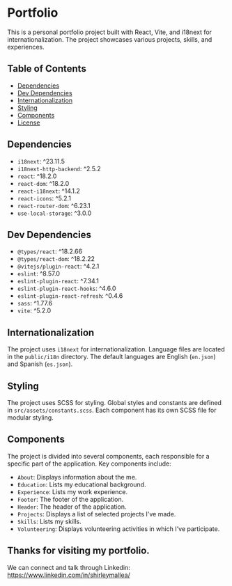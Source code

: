 # Portfolio

This is a personal portfolio project built with React, Vite, and i18next for internationalization. The project showcases various projects, skills, and experiences.

## Table of Contents

- [Dependencies](#dependencies)
- [Dev Dependencies](#dev-dependencies)
- [Internationalization](#internationalization)
- [Styling](#styling)
- [Components](#components)
- [License](#license)

## Dependencies

- `i18next`: ^23.11.5
- `i18next-http-backend`: ^2.5.2
- `react`: ^18.2.0
- `react-dom`: ^18.2.0
- `react-i18next`: ^14.1.2
- `react-icons`: ^5.2.1
- `react-router-dom`: ^6.23.1
- `use-local-storage`: ^3.0.0

## Dev Dependencies

- `@types/react`: ^18.2.66
- `@types/react-dom`: ^18.2.22
- `@vitejs/plugin-react`: ^4.2.1
- `eslint`: ^8.57.0
- `eslint-plugin-react`: ^7.34.1
- `eslint-plugin-react-hooks`: ^4.6.0
- `eslint-plugin-react-refresh`: ^0.4.6
- `sass`: ^1.77.6
- `vite`: ^5.2.0

## Internationalization

The project uses `i18next` for internationalization. Language files are located in the `public/i18n` directory. The default languages are English (`en.json`) and Spanish (`es.json`).

## Styling

The project uses SCSS for styling. Global styles and constants are defined in `src/assets/constants.scss`. Each component has its own SCSS file for modular styling.

## Components

The project is divided into several components, each responsible for a specific part of the application. Key components include:

- `About`: Displays information about the me.
- `Education`: Lists my educational background.
- `Experience`: Lists my work experience.
- `Footer`: The footer of the application.
- `Header`: The header of the application.
- `Projects`: Displays a list of selected projects I've made.
- `Skills`: Lists my skills.
- `Volunteering`: Displays volunteering activities in which I've participate.

## Thanks for visiting my portfolio.

We can connect and talk through Linkedin: https://www.linkedin.com/in/shirleymallea/
